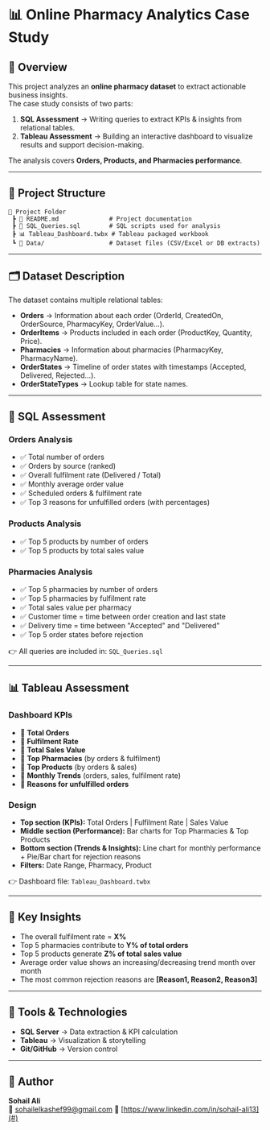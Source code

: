 # 📊 Online Pharmacy Analytics Case Study

## 📌 Overview
This project analyzes an **online pharmacy dataset** to extract actionable business insights.  
The case study consists of two parts:
1. **SQL Assessment** → Writing queries to extract KPIs & insights from relational tables.  
2. **Tableau Assessment** → Building an interactive dashboard to visualize results and support decision-making.  

The analysis covers **Orders, Products, and Pharmacies performance**.

---

## 📂 Project Structure
```
📁 Project Folder
 ┣ 📄 README.md              # Project documentation
 ┣ 📄 SQL_Queries.sql        # SQL scripts used for analysis
 ┣ 📊 Tableau_Dashboard.twbx # Tableau packaged workbook
 ┗ 📄 Data/                  # Dataset files (CSV/Excel or DB extracts)
```

---

## 🗂 Dataset Description
The dataset contains multiple relational tables:

- **Orders** → Information about each order (OrderId, CreatedOn, OrderSource, PharmacyKey, OrderValue…).  
- **OrderItems** → Products included in each order (ProductKey, Quantity, Price).  
- **Pharmacies** → Information about pharmacies (PharmacyKey, PharmacyName).  
- **OrderStates** → Timeline of order states with timestamps (Accepted, Delivered, Rejected…).  
- **OrderStateTypes** → Lookup table for state names.

---

## 🧮 SQL Assessment

### **Orders Analysis**
- ✅ Total number of orders  
- ✅ Orders by source (ranked)  
- ✅ Overall fulfilment rate (Delivered / Total)  
- ✅ Monthly average order value  
- ✅ Scheduled orders & fulfilment rate  
- ✅ Top 3 reasons for unfulfilled orders (with percentages)

### **Products Analysis**
- ✅ Top 5 products by number of orders  
- ✅ Top 5 products by total sales value  

### **Pharmacies Analysis**
- ✅ Top 5 pharmacies by number of orders  
- ✅ Top 5 pharmacies by fulfilment rate  
- ✅ Total sales value per pharmacy  
- ✅ Customer time = time between order creation and last state  
- ✅ Delivery time = time between "Accepted" and "Delivered"  
- ✅ Top 5 order states before rejection  

👉 All queries are included in: `SQL_Queries.sql`

---

## 📊 Tableau Assessment

### **Dashboard KPIs**
- 📌 **Total Orders**  
- 📌 **Fulfilment Rate**  
- 📌 **Total Sales Value**  
- 📌 **Top Pharmacies** (by orders & fulfilment)  
- 📌 **Top Products** (by orders & sales)  
- 📌 **Monthly Trends** (orders, sales, fulfilment rate)  
- 📌 **Reasons for unfulfilled orders**  

### **Design**
- **Top section (KPIs):** Total Orders | Fulfilment Rate | Sales Value  
- **Middle section (Performance):** Bar charts for Top Pharmacies & Top Products  
- **Bottom section (Trends & Insights):** Line chart for monthly performance + Pie/Bar chart for rejection reasons  
- **Filters:** Date Range, Pharmacy, Product  

👉 Dashboard file: `Tableau_Dashboard.twbx`

---

## 🔑 Key Insights
- The overall fulfilment rate = **X%**  
- Top 5 pharmacies contribute to **Y% of total orders**  
- Top 5 products generate **Z% of total sales value**  
- Average order value shows an increasing/decreasing trend month over month  
- The most common rejection reasons are **[Reason1, Reason2, Reason3]**

---

## 📌 Tools & Technologies
- **SQL Server** → Data extraction & KPI calculation  
- **Tableau** → Visualization & storytelling  
- **Git/GitHub** → Version control  

---

## 📧 Author
**Sohail Ali**  
📩 sohailelkashef99@gmail.com 
🔗 [https://www.linkedin.com/in/sohail-ali13](#)
